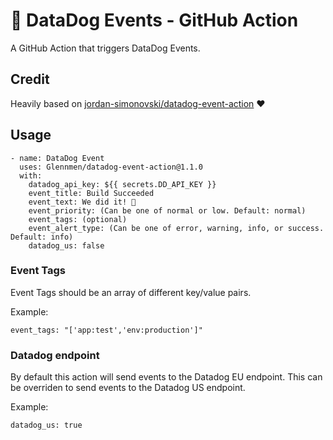 # 🐶 DataDog Events - GitHub Action

A GitHub Action that triggers DataDog Events.

## Credit

Heavily based on [jordan-simonovski/datadog-event-action](https://github.com/jordan-simonovski/datadog-event-action) :heart:

## Usage

```
- name: DataDog Event
  uses: Glennmen/datadog-event-action@1.1.0
  with:
    datadog_api_key: ${{ secrets.DD_API_KEY }}
    event_title: Build Succeeded
    event_text: We did it! 🎉
    event_priority: (Can be one of normal or low. Default: normal)
    event_tags: (optional)
    event_alert_type: (Can be one of error, warning, info, or success. Default: info)
    datadog_us: false
```

### Event Tags

Event Tags should be an array of different key/value pairs.

Example:
```
event_tags: "['app:test','env:production']"
```

### Datadog endpoint

By default this action will send events to the Datadog EU endpoint.
This can be overriden to send events to the Datadog US endpoint.

Example:
```
datadog_us: true
```
